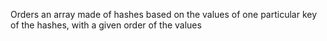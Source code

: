 Orders an array made of hashes based on the values of one particular key of the hashes, with a given order of the values
